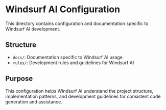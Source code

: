 
# Windsurf AI Configuration

This directory contains configuration and documentation specific to Windsurf AI development.

## Structure

- `docs/`: Documentation specific to Windsurf AI usage
- `rules/`: Development rules and guidelines for Windsurf AI

## Purpose

This configuration helps Windsurf AI understand the project structure, implementation patterns, and development guidelines for consistent code generation and assistance.
